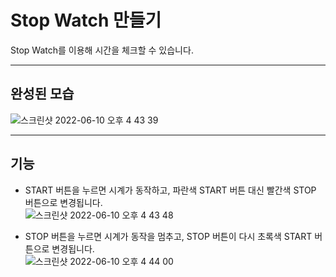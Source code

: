 # Stop Watch 만들기
Stop Watch를 이용해 시간을 체크할 수 있습니다.

---
## 완성된 모습
![스크린샷 2022-06-10 오후 4 43 39](https://user-images.githubusercontent.com/106981296/173396452-6ae8ee52-fc3a-475b-9406-b3c03203f2e6.png)

---
## 기능
* START 버튼을 누르면 시계가 동작하고, 파란색 START 버튼 대신 빨간색 STOP 버튼으로 변경됩니다.  
![스크린샷 2022-06-10 오후 4 43 48](https://user-images.githubusercontent.com/106981296/173396930-69993b41-a630-4959-b02a-25023eff6f6e.png)  

* STOP 버튼을 누르면 시계가 동작을 멈추고, STOP 버튼이 다시 초록색 START 버튼으로 변경됩니다.  
 ![스크린샷 2022-06-10 오후 4 44 00](https://user-images.githubusercontent.com/106981296/173397523-228a9fcc-40f7-4174-9fd8-1ebd5973a276.png)

